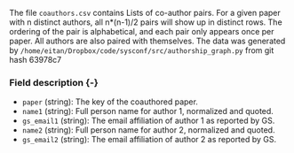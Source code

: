 The file `coauthors.csv` contains Lists of co-author pairs. For a given paper with n distinct authors, all n*(n-1)/2 pairs will show up in distinct rows. The ordering of the pair is alphabetical, and each pair only appears once per paper. All authors are also paired with themselves.
The data was generated by `/home/eitan/Dropbox/code/sysconf/src/authorship_graph.py` from git hash 63978c7


### Field description {-}

  * `paper` (string): The key of the coauthored paper.
  * `name1` (string): Full person name for author 1, normalized and quoted.
  * `gs_email1` (string): The email affiliation of author 1 as reported by GS.
  * `name2` (string): Full person name for author 2, normalized and quoted.
  * `gs_email2` (string): The email affiliation of author 2 as reported by GS.
